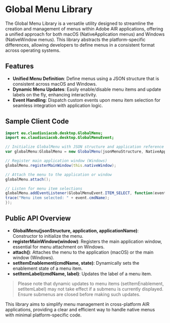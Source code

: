 # Global Menu Library

The Global Menu Library is a versatile utility designed to streamline the creation and management of menus within Adobe AIR applications, offering a unified approach for both macOS (NativeApplication menus) and Windows (NativeWindow menus). This library abstracts the platform-specific differences, allowing developers to define menus in a consistent format across operating systems.

## Features
* __Unified Menu Definition__: Define menus using a JSON structure that is consistent across macOS and Windows.
* __Dynamic Menu Updates__: Easily enable/disable menu items and update labels on the fly, enhancing interactivity.
* __Event Handling__: Dispatch custom events upon menu item selection for seamless integration with application logic.

## Sample Client Code

```actionscript
import eu.claudiusiacob.desktop.GlobalMenu;
import eu.claudiusiacob.desktop.GlobalMenuEvent;

// Initialize GlobalMenu with JSON structure and application reference
var globalMenu:GlobalMenu = new GlobalMenu(jsonMenuStructure, NativeApplication.nativeApplication, "MyApp");

// Register main application window (Windows)
globalMenu.registerMainWindow(this.nativeWindow);

// Attach the menu to the application or window
globalMenu.attach();

// Listen for menu item selections
globalMenu.addEventListener(GlobalMenuEvent.ITEM_SELECT, function(event:GlobalMenuEvent):void {
trace("Menu item selected: " + event.cmdName);
});
```

## Public API Overview
* __GlobalMenu(jsonStructure, application, applicationName)__: Constructor to initialize the menu.
* __registerMainWindow(window)__: Registers the main application window, essential for menu attachment on Windows.
* __attach()__: Attaches the menu to the application (macOS) or the main window (Windows).
* __setItemEnablement(cmdName, state)__: Dynamically sets the enablement state of a menu item.
* __setItemLabel(cmdName, label)__: Updates the label of a menu item.
> Please note that dynamic updates to menu items (setItemEnablement, setItemLabel) may not take effect if a submenu is currently displayed. Ensure submenus are closed before making such updates.

This library aims to simplify menu management in cross-platform AIR applications, providing a clear and efficient way to handle native menus with minimal platform-specific code.